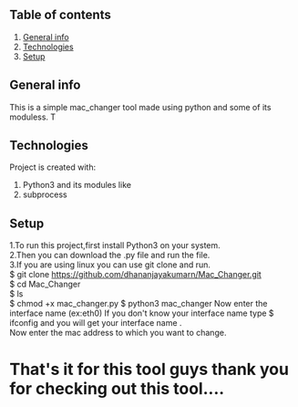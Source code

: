 ## Table of contents
1. [General info](#general-info)
2. [Technologies](#technologies)
3. [Setup](#setup)

## General info
This is a simple mac_changer tool made using python and some of its moduless.
T

## Technologies
Project is created with:
1. Python3 and its modules like
2. subprocess


## Setup
1.To run this project,first install Python3 on your system.<br>
2.Then you can download the .py file and run the file.<br>
3.If you are using linux you can use git clone and run.<br>
$ git clone https://github.com/dhananjayakumarn/Mac_Changer.git <br>
$ cd Mac_Changer  <br>
$ ls <br>
$ chmod +x mac_changer.py
$ python3 mac_changer
Now enter the interface name (ex:eth0) 
If you don't know your interface name type $ ifconfig and you will get your interface name .<br>
Now enter the mac address to which you want to change.<br>





# That's it for this tool guys thank you for checking out this tool.... 

